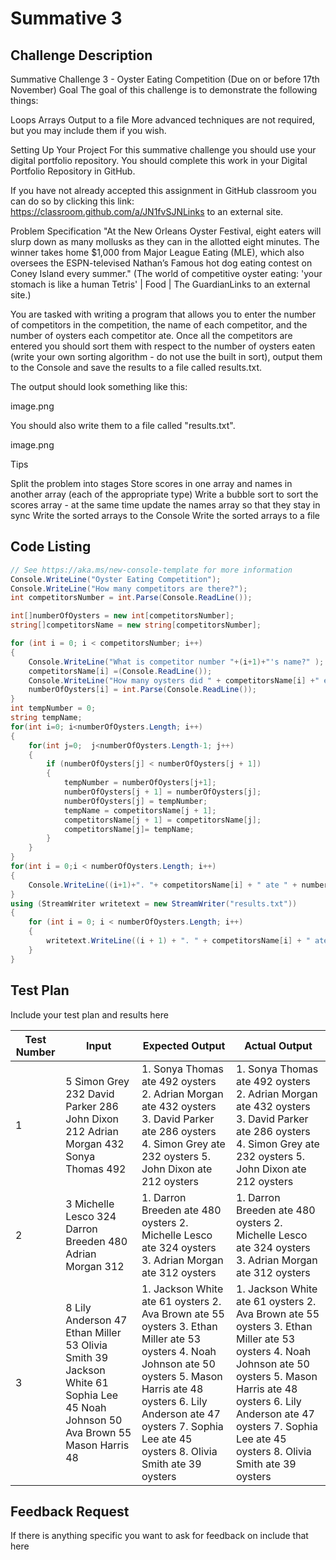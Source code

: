 # Summative 3

## Challenge Description

Summative Challenge 3 - Oyster Eating Competition (Due on or before 17th November)
Goal
The goal of this challenge is to demonstrate the following things:

Loops
Arrays
Output to a file
More advanced techniques are not required, but you may include them if you wish.

Setting Up Your Project
For this summative challenge you should use your digital portfolio repository. You should complete this work in your Digital Portfolio Repository in GitHub.

If you have not already accepted this assignment in GitHub classroom you can do so by clicking this link: https://classroom.github.com/a/JN1fvSJNLinks to an external site.

Problem Specification
"At the New Orleans Oyster Festival, eight eaters will slurp down as many mollusks as they can in the allotted eight minutes. The winner takes home $1,000 from Major League Eating (MLE), which also oversees the ESPN-televised Nathan’s Famous hot dog eating contest on Coney Island every summer." (The world of competitive oyster eating: 'your stomach is like a human Tetris' | Food | The GuardianLinks to an external site.)

You are tasked with writing a program that allows you to enter the number of competitors in the competition, the name of each competitor, and the number of oysters each competitor ate. Once all the competitors are entered you should sort them with respect to the number of oysters eaten (write your own sorting algorithm - do not use the built in sort), output them to the Console and save the results to a file called results.txt.

The output should look something like this:

image.png

You should also write them to a file called "results.txt".

image.png

Tips

Split the problem into stages
Store scores in one array and names in another array (each of the appropriate type)
Write a bubble sort to sort the scores array - at the same time update the names array so that they stay in sync
Write the sorted arrays to the Console
Write the sorted arrays to a file

## Code Listing

```cs
// See https://aka.ms/new-console-template for more information
Console.WriteLine("Oyster Eating Competition");
Console.WriteLine("How many competitors are there?");
int competitorsNumber = int.Parse(Console.ReadLine());

int[]numberOfOysters = new int[competitorsNumber];
string[]competitorsName = new string[competitorsNumber];

for (int i = 0; i < competitorsNumber; i++)
{
    Console.WriteLine("What is competitor number "+(i+1)+"'s name?" );
    competitorsName[i] =(Console.ReadLine());
    Console.WriteLine("How many oysters did " + competitorsName[i] +" eat?");
    numberOfOysters[i] = int.Parse(Console.ReadLine());
}
int tempNumber = 0;
string tempName;
for(int i=0; i<numberOfOysters.Length; i++)
{
    for(int j=0;  j<numberOfOysters.Length-1; j++)
    {
        if (numberOfOysters[j] < numberOfOysters[j + 1])
        {
            tempNumber = numberOfOysters[j+1];
            numberOfOysters[j + 1] = numberOfOysters[j];
            numberOfOysters[j] = tempNumber;
            tempName = competitorsName[j + 1];
            competitorsName[j + 1] = competitorsName[j];
            competitorsName[j]= tempName;
        }
    }
}
for(int i = 0;i < numberOfOysters.Length; i++)
{
    Console.WriteLine((i+1)+". "+ competitorsName[i] + " ate " + numberOfOysters[i] + " oysters" );
}
using (StreamWriter writetext = new StreamWriter("results.txt"))
{
    for (int i = 0; i < numberOfOysters.Length; i++)
    {
        writetext.WriteLine((i + 1) + ". " + competitorsName[i] + " ate " + numberOfOysters[i] + " oysters");
    }
}
```

## Test Plan

Include your test plan and results here

| Test Number | Input | Expected Output | Actual Output |
|---|---|---|---|
| 1 |5    Simon Grey 232    David Parker 286    John Dixon 212    Adrian Morgan 432    Sonya Thomas 492 |1. Sonya Thomas ate 492 oysters    2. Adrian Morgan ate 432 oysters    3. David Parker ate 286 oysters    4. Simon Grey ate 232 oysters    5. John Dixon ate 212 oysters |1. Sonya Thomas ate 492 oysters    2. Adrian Morgan ate 432 oysters    3. David Parker ate 286 oysters    4. Simon Grey ate 232 oysters    5. John Dixon ate 212 oysters |
| 2 |3    Michelle Lesco 324    Darron Breeden 480    Adrian Morgan 312 |1. Darron Breeden ate 480 oysters    2. Michelle Lesco ate 324 oysters    3. Adrian Morgan ate 312 oysters |1. Darron Breeden ate 480 oysters    2. Michelle Lesco ate 324 oysters    3. Adrian Morgan ate 312 oysters |
| 3 |8    Lily Anderson 47    Ethan Miller 53    Olivia Smith 39    Jackson White 61    Sophia Lee 45    Noah Johnson 50    Ava Brown 55    Mason Harris 48 |1. Jackson White ate 61 oysters    2. Ava Brown ate 55 oysters    3. Ethan Miller ate 53 oysters    4. Noah Johnson ate 50 oysters    5. Mason Harris ate 48 oysters    6. Lily Anderson ate 47 oysters    7. Sophia Lee ate 45 oysters    8. Olivia Smith ate 39 oysters |1. Jackson White ate 61 oysters    2. Ava Brown ate 55 oysters    3. Ethan Miller ate 53 oysters    4. Noah Johnson ate 50 oysters    5. Mason Harris ate 48 oysters    6. Lily Anderson ate 47 oysters    7. Sophia Lee ate 45 oysters    8. Olivia Smith ate 39 oysters |


## Feedback Request

If there is anything specific you want to ask for feedback on include that here
